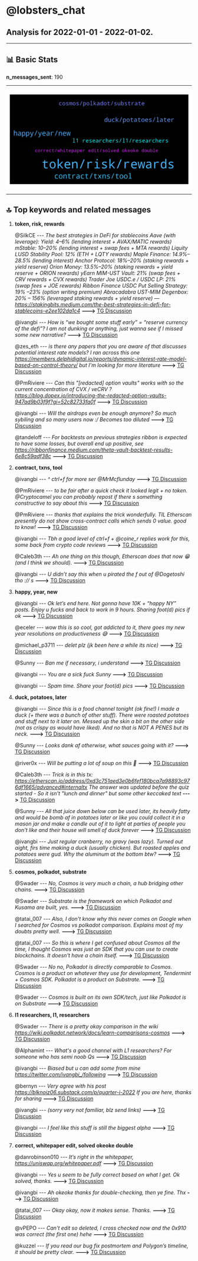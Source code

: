 # **@lobsters_chat**
 ## Analysis for **2022-01-01** - **2022-01-02**.

---

## 📊 **Basic Stats**

**n_messages_sent**: 190

---
![wordcloud](lobsters_chat_1Days_wordcloud.png)

---


## 🔝 **Top keywords and related messages**

1. **token, risk, rewards**

    @SilkCE --- *The best strategies in DeFi for stablecoins  Aave (with leverage): Yield: 4–6% (lending interest + AVAX/MATIC rewards)  mStable: 10–20% (lending interest + swap fees + MTA rewards)  Liquity LUSD Stability Pool: 12% (ETH + LQTY rewards)  Maple Finance: 14.9%–28.5% (lending interest)  Anchor Protocol: 18%–20% (staking rewards + yield reserve)  Orion Money: 13.5%–20% (staking rewards + yield reserve + ORION rewards)  yEarn MIM-UST Vault: 21% (swap fees + CRV rewards + CVX rewards)  Trader Joe USDC.e / USDC LP: 21% (swap fees + JOE rewards)  Ribbon Finance USDC Put Selling Strategy: 19% –23% (option writing premium)  Abracadabra UST-MIM Degenbox: 20% – 156% (leveraged staking rewards + yield reserve)  —  https://stakingbits.medium.com/the-best-strategies-in-defi-for-stablecoins-e2ee102da1c4* **--->** [TG Discussion](https://t.me/lobsters_chat/312179)

    @ivangbi --- *How is “we bought some stuff early” = “reserve currency of the defi”? I am not dunking or anything, just wanna see if I missed some new narrative?* **--->** [TG Discussion](https://t.me/lobsters_chat/311991)

    @zes_eth --- *is there any papers that you are aware of that discusses potential interest rate models? I ran across this one https://members.delphidigital.io/reports/dynamic-interest-rate-model-based-on-control-theory/ but I'm looking for more literature* **--->** [TG Discussion](https://t.me/lobsters_chat/311864)

    @PmRiviere --- *Can this "[redacted] option vaults" works with so the current concentration of CVX / veCRV ?  https://blog.dopex.io/introducing-the-redacted-option-vaults-947ad9b03f9f?gi=52c82733fa0f* **--->** [TG Discussion](https://t.me/lobsters_chat/311999)

    @ivangbi --- *Will the airdrops even be enough anymore? So much sybiling and so many users now :/ Becomes too diluted* **--->** [TG Discussion](https://t.me/lobsters_chat/312021)

    @tandeloff --- *For backtests on previous strategies ribbon is expected to have some losses, but overall end up positive, see https://ribbonfinance.medium.com/theta-vault-backtest-results-6e8c59adf38c* **--->** [TG Discussion](https://t.me/lobsters_chat/312204)

2. **contract, txns, tool**

    @ivangbi --- *^ ctrl+f for more ser @MrMcflunday* **--->** [TG Discussion](https://t.me/lobsters_chat/312057)

    @PmRiviere --- *to be fair after a quick check it looked legit + no token. @Cryptocamel you can probably repost if there s something constructive to say about this* **--->** [TG Discussion](https://t.me/lobsters_chat/312138)

    @PmRiviere --- *thanks that explains the trick wonderfully. TIL Etherscan presently do not show cross-contract calls which sends 0 value. good to know!* **--->** [TG Discussion](https://t.me/lobsters_chat/311984)

    @ivangbi --- *Tbh a good level of ctrl+f + @coine_r replies work for this, some back from crypto code reviews* **--->** [TG Discussion](https://t.me/lobsters_chat/312121)

    @Caleb3th --- *Ah one thing on this though, Etherscan does that now 😁 (and I think we should).* **--->** [TG Discussion](https://t.me/lobsters_chat/311986)

    @ivangbi --- *U didn’t say this when u pirated the f out of @Dogetoshi tho :// s* **--->** [TG Discussion](https://t.me/lobsters_chat/312095)

3. **happy, year, new**

    @ivangbi --- *Ok let’s end here. Not gonna have 10K + “happy NY” posts. Enjoy u fucks and back to work in 9 hours.   Sharing foot(d) pics if ok* **--->** [TG Discussion](https://t.me/lobsters_chat/311885)

    @eceler --- *wow this is so cool, got addicted to it, there goes my new year resolutions on productiveness 😅* **--->** [TG Discussion](https://t.me/lobsters_chat/312025)

    @michael_p3711 --- *delet plz (jk been here a while its nice)* **--->** [TG Discussion](https://t.me/lobsters_chat/312197)

    @Sunny --- *Ban me if necessary, i understand* **--->** [TG Discussion](https://t.me/lobsters_chat/311906)

    @ivangbi --- *You are a sick fuck Sunny* **--->** [TG Discussion](https://t.me/lobsters_chat/311901)

    @ivangbi --- *Spam time. Share your foot(d) pics* **--->** [TG Discussion](https://t.me/lobsters_chat/311894)

4. **duck, potatoes, later**

    @ivangbi --- *Since this is a food channel tonight (ok fine!) I made a duck (+ there was a bunch of other stuff). There were roasted potatoes and stuff next to it later on. Messed up the skin a bit on the other side (not as crispy as would have liked). And no that is NOT A PENES but its neck.* **--->** [TG Discussion](https://t.me/lobsters_chat/311880)

    @Sunny --- *Looks dank af otherwise, what sauces going with it?* **--->** [TG Discussion](https://t.me/lobsters_chat/311889)

    @river0x --- *Will be putting a lot of soup on this 🤠* **--->** [TG Discussion](https://t.me/lobsters_chat/311908)

    @Caleb3th --- *Trick is in this tx: https://etherscan.io/address/0xd3c751aed3e0b6fef180bca7a98893c976df1665/advanced#internaltx  The answer was updated before the quiz started - So it isn't "lunch and dinner" but some other keccaked text* **--->** [TG Discussion](https://t.me/lobsters_chat/311982)

    @Sunny --- *All that juice down below can be used later, its heavily fatty and would be bomb af in potatoes later or like you could collect it in a mason jar and make a candle out of it to light at parties of people you don't like and their house will smell of duck forever* **--->** [TG Discussion](https://t.me/lobsters_chat/311897)

    @ivangbi --- *Just regular cranberry, no gravy (was lazy). Turned out aight, firs time making a duck (usually chicken). But roasted apples and potatoes were gud. Why the aluminum at the bottom btw?* **--->** [TG Discussion](https://t.me/lobsters_chat/311892)

5. **cosmos, polkadot, substrate**

    @Swader --- *No, Cosmos is very much a chain, a hub bridging other chains.* **--->** [TG Discussion](https://t.me/lobsters_chat/312104)

    @Swader --- *Substrate is the framework on which Polkadot and Kusama are built, yes.* **--->** [TG Discussion](https://t.me/lobsters_chat/312099)

    @tatai_007 --- *Also, I don't know why this never comes on Google when I searched for Cosmos vs polkadot comparison. Explains most of my doubts pretty well.* **--->** [TG Discussion](https://t.me/lobsters_chat/312110)

    @tatai_007 --- *So this is where I get confused about Cosmos all the time, I thought Cosmos was just an SDK that you can use to create blockchains. It doesn't have a chain itself.* **--->** [TG Discussion](https://t.me/lobsters_chat/312103)

    @Swader --- *No no, Polkadot is directly comparable to Cosmos. Cosmos is a product on whatever they use for development, Tendermint + Cosmos SDK. Polkadot is a product on Substrate.* **--->** [TG Discussion](https://t.me/lobsters_chat/312101)

    @Swader --- *Cosmos is built on its own SDK/tech, just like Polkadot is on Substrate* **--->** [TG Discussion](https://t.me/lobsters_chat/312105)

6. **l1 researchers, l1, researchers**

    @Swader --- *There is a pretty okay comparison in the wiki https://wiki.polkadot.network/docs/learn-comparisons-cosmos* **--->** [TG Discussion](https://t.me/lobsters_chat/312102)

    @Alphamint --- *What's a good channel with L1 researchers? For someone who has semi noob Qs* **--->** [TG Discussion](https://t.me/lobsters_chat/312120)

    @ivangbi --- *Biased but u can add some from mine https://twitter.com/ivangbi_/following* **--->** [TG Discussion](https://t.me/lobsters_chat/312150)

    @bernyn --- *Very agree with his post https://blknoiz06.substack.com/p/quarter-i-2022 If you are here, thanks for sharing* **--->** [TG Discussion](https://t.me/lobsters_chat/312004)

    @ivangbi --- *(sorry very not familiar, blz send links)* **--->** [TG Discussion](https://t.me/lobsters_chat/312158)

    @ivangbi --- *I feel like this stuff is still the biggest alpha* **--->** [TG Discussion](https://t.me/lobsters_chat/312134)

7. **correct, whitepaper edit, solved okeoke double**

    @danrobinson010 --- *It’s right in the whitepaper, https://uniswap.org/whitepaper.pdf* **--->** [TG Discussion](https://t.me/lobsters_chat/312084)

    @ivangbi --- *Yes u seem to be fully correct based on what I get. Ok solved, thanks.* **--->** [TG Discussion](https://t.me/lobsters_chat/312145)

    @ivangbi --- *Ah okeoke thanks for double-checking, then ye fine. Thx* **--->** [TG Discussion](https://t.me/lobsters_chat/312139)

    @tatai_007 --- *Okay okay, now it makes sense. Thanks.* **--->** [TG Discussion](https://t.me/lobsters_chat/312106)

    @vPEPO --- *Can't edit so deleted, I cross checked now and the 0x910 was correct (the first one) hehe* **--->** [TG Discussion](https://t.me/lobsters_chat/312059)

    @kuzzel --- *If you read our bug fix postmortem and Polygon’s timeline, it should be pretty clear.* **--->** [TG Discussion](https://t.me/lobsters_chat/311867)

